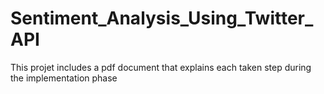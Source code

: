 # Sentiment_Analysis_Using_Twitter_API
This projet includes a pdf document that explains each taken step during the implementation phase
